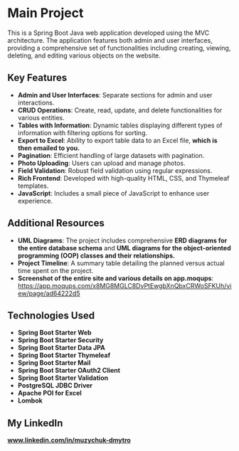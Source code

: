 # Main Project

This is a Spring Boot Java web application developed using the MVC architecture. The application features both admin and user interfaces, providing a comprehensive set of functionalities including creating, viewing, deleting, and editing various objects on the website.

## Key Features

- **Admin and User Interfaces**: Separate sections for admin and user interactions.
- **CRUD Operations**: Create, read, update, and delete functionalities for various entities.
- **Tables with Information**: Dynamic tables displaying different types of information with filtering options for sorting.
- **Export to Excel**: Ability to export table data to an Excel file, **which is then emailed to you.**
- **Pagination**: Efficient handling of large datasets with pagination.
- **Photo Uploading**: Users can upload and manage photos.
- **Field Validation**: Robust field validation using regular expressions.
- **Rich Frontend**: Developed with high-quality HTML, CSS, and Thymeleaf templates.
- **JavaScript**: Includes a small piece of JavaScript to enhance user experience.

## Additional Resources

- **UML Diagrams**: The project includes comprehensive **ERD diagrams for the entire database schema** and **UML diagrams for the object-oriented programming (OOP) classes and their relationships.**
- **Project Timeline**: A summary table detailing the planned versus actual time spent on the project.
- **Screenshot of the entire site and various details on app.moqups**: https://app.moqups.com/x8MG8MGLC8DvPtEwgbXnQbxCRWoSFKUh/view/page/ad64222d5

## Technologies Used

- **Spring Boot Starter Web**
- **Spring Boot Starter Security**
- **Spring Boot Starter Data JPA**
- **Spring Boot Starter Thymeleaf**
- **Spring Boot Starter Mail**
- **Spring Boot Starter OAuth2 Client**
- **Spring Boot Starter Validation**
- **PostgreSQL JDBC Driver**
- **Apache POI for Excel**
- **Lombok**

## My LinkedIn

**www.linkedin.com/in/muzychuk-dmytro**

